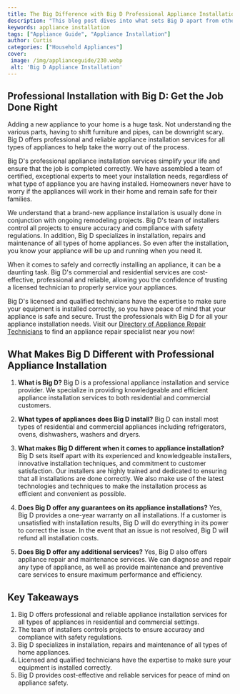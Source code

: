 ```yaml
---
title: The Big Difference with Big D Professional Appliance Installation
description: "This blog post dives into what sets Big D apart from other appliance installation businesses-the professional and efficient service they provide Find out why Big D is the preferred choice for many looking to upgrade their home appliances"
keywords: appliance installation
tags: ["Appliance Guide", "Appliance Installation"]
author: Curtis
categories: ["Household Appliances"]
cover: 
 image: /img/applianceguide/230.webp
 alt: 'Big D Appliance Installation'
---
```

## Professional Installation with Big D: Get the Job Done Right

Adding a new appliance to your home is a huge task. Not understanding the various parts, having to shift furniture and pipes, can be downright scary. Big D offers professional and reliable appliance installation services for all types of appliances to help take the worry out of the process. 

Big D's professional appliance installation services simplify your life and ensure that the job is completed correctly. We have assembled a team of certified, exceptional experts to meet your installation needs, regardless of what type of appliance you are having installed. Homeowners never have to worry if the appliances will work in their home and remain safe for their families. 

We understand that a brand-new appliance installation is usually done in conjunction with ongoing remodeling projects. Big D's team of installers control all projects to ensure accuracy and compliance with safety regulations. In addition, Big D specializes in installation, repairs and maintenance of all types of home appliances. So even after the installation, you know your appliance will be up and running when you need it.

When it comes to safely and correctly installing an appliance, it can be a daunting task. Big D's commercial and residential services are cost-effective, professional and reliable, allowing you the confidence of trusting a licensed technician to properly service your appliances.

Big D's licensed and qualified technicians have the expertise to make sure your equipment is installed correctly, so you have peace of mind that your appliance is safe and secure. Trust the professionals with Big D for all your appliance installation needs. Visit our [Directory of Appliance Repair Technicians](./pages/appliance-repair-technicians) to find an appliance repair specialist near you now!

## What Makes Big D Different with Professional Appliance Installation 

1. **What is Big D?** 
Big D is a professional appliance installation and service provider. We specialize in providing knowledgeable and efficient appliance installation services to both residential and commercial customers. 

2. **What types of appliances does Big D install?** 
Big D can install most types of residential and commercial appliances including refrigerators, ovens, dishwashers, washers and dryers. 

3. **What makes Big D different when it comes to appliance installation?** 
Big D sets itself apart with its experienced and knowledgeable installers, innovative installation techniques, and commitment to customer satisfaction. Our installers are highly trained and dedicated to ensuring that all installations are done correctly. We also make use of the latest technologies and techniques to make the installation process as efficient and convenient as possible. 

4. **Does Big D offer any guarantees on its appliance installations?** 
Yes, Big D provides a one-year warranty on all installations. If a customer is unsatisfied with installation results, Big D will do everything in its power to correct the issue. In the event that an issue is not resolved, Big D will refund all installation costs. 

5. **Does Big D offer any additional services?**
Yes, Big D also offers appliance repair and maintenance services. We can diagnose and repair any type of appliance, as well as provide maintenance and preventive care services to ensure maximum performance and efficiency.

## Key Takeaways 
1. Big D offers professional and reliable appliance installation services for all types of appliances in residential and commercial settings. 
2. The team of installers controls projects to ensure accuracy and compliance with safety regulations. 
3. Big D specializes in installation, repairs and maintenance of all types of home appliances. 
4. Licensed and qualified technicians have the expertise to make sure your equipment is installed correctly. 
5. Big D provides cost-effective and reliable services for peace of mind on appliance safety.
